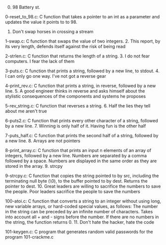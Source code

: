 0. 98 Battery st.

0-reset_to_98.c: C function that takes a pointer to an int as a parameter and updates the value it points to to 98.
1. Don't swap horses in crossing a stream

1-swap.c: C function that swaps the value of two integers.
2. This report, by its very length, defends itself against the risk of being read

2-strlen.c: C function that returns the length of a string.
3. I do not fear computers. I fear the lack of them

3-puts.c: C function that prints a string, followed by a new line, to stdout.
4. I can only go one way. I've not got a reverse gear

4-print_rev.c: C function that prints a string, in reverse, followed by a new line.
5. A good engineer thinks in reverse and asks himself about the stylistic consequences of the components and systems he proposes

5-rev_string.c: C function that reverses a string.
6. Half the lies they tell about me aren't true

6-puts2.c: C function that prints every other character of a string, followed by a new line.
7. Winning is only half of it. Having fun is the other half

7-puts_half.c: C function that prints the second half of a string, followed by a new line.
8. Arrays are not pointers

8-print_array.c: C function that prints an input n elements of an array of integers, followed by a new line.
Numbers are separated by a comma followed by a space.
Numbers are displayed in the same order as they are stored in the array.
9. strcpy

9-strcpy.c: C function that copies the string pointed to by src, including the terminating null byte (\0), to the buffer pointed to by dest.
Returns the pointer to dest.
10. Great leaders are willing to sacrifice the numbers to save the people. Poor leaders sacrifice the people to save the numbers

100-atoi.c: C function that converts a string to an integer without using long, new variable arrays, or hard-coded special values, as follows:
The number in the string can be preceded by an infinite number of characters.
Takes into account all + and - signs before the number.
If there are no numbers in the string, the function returns 0.
11. Don't hate the hacker, hate the code

101-keygen.c: C program that generates random valid passwords for the program 101-crackme.c